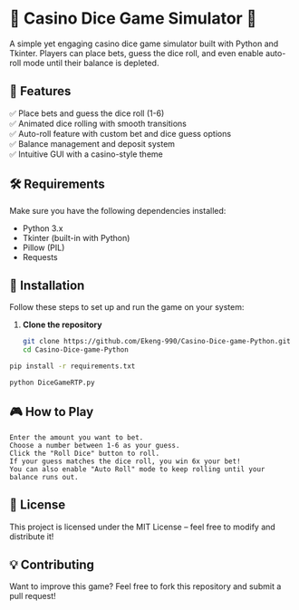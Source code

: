 # 🎲 Casino Dice Game Simulator 🎲  

A simple yet engaging casino dice game simulator built with Python and Tkinter. Players can place bets, guess the dice roll, and even enable auto-roll mode until their balance is depleted.

## 📌 Features  
✅ Place bets and guess the dice roll (1-6)  
✅ Animated dice rolling with smooth transitions  
✅ Auto-roll feature with custom bet and dice guess options  
✅ Balance management and deposit system  
✅ Intuitive GUI with a casino-style theme  

## 🛠️ Requirements  
Make sure you have the following dependencies installed:  
- Python 3.x  
- Tkinter (built-in with Python)  
- Pillow (PIL)  
- Requests  

## 🚀 Installation  
Follow these steps to set up and run the game on your system:  

1. **Clone the repository**  
   ```bash
   git clone https://github.com/Ekeng-990/Casino-Dice-game-Python.git
   cd Casino-Dice-game-Python
   ```
```bash
pip install -r requirements.txt
```
```bash
python DiceGameRTP.py
```


## 🎮 How to Play

    Enter the amount you want to bet.
    Choose a number between 1-6 as your guess.
    Click the "Roll Dice" button to roll.
    If your guess matches the dice roll, you win 6x your bet!
    You can also enable "Auto Roll" mode to keep rolling until your balance runs out.
    
## 📜 License

This project is licensed under the MIT License – feel free to modify and distribute it!
## 💡 Contributing

Want to improve this game? Feel free to fork this repository and submit a pull request!

